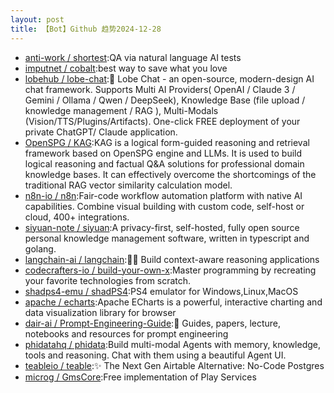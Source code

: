 ```yaml
---
layout: post
title: 【Bot】Github 趋势2024-12-28
---
```


* [anti-work / shortest](https://github.com/anti-work/shortest):QA via natural language AI tests
* [imputnet / cobalt](https://github.com/imputnet/cobalt):best way to save what you love
* [lobehub / lobe-chat](https://github.com/lobehub/lobe-chat):🤯 Lobe Chat - an open-source, modern-design AI chat framework. Supports Multi AI Providers( OpenAI / Claude 3 / Gemini / Ollama / Qwen / DeepSeek), Knowledge Base (file upload / knowledge management / RAG ), Multi-Modals (Vision/TTS/Plugins/Artifacts). One-click FREE deployment of your private ChatGPT/ Claude application.
* [OpenSPG / KAG](https://github.com/OpenSPG/KAG):KAG is a logical form-guided reasoning and retrieval framework based on OpenSPG engine and LLMs. It is used to build logical reasoning and factual Q&A solutions for professional domain knowledge bases. It can effectively overcome the shortcomings of the traditional RAG vector similarity calculation model.
* [n8n-io / n8n](https://github.com/n8n-io/n8n):Fair-code workflow automation platform with native AI capabilities. Combine visual building with custom code, self-host or cloud, 400+ integrations.
* [siyuan-note / siyuan](https://github.com/siyuan-note/siyuan):A privacy-first, self-hosted, fully open source personal knowledge management software, written in typescript and golang.
* [langchain-ai / langchain](https://github.com/langchain-ai/langchain):🦜🔗 Build context-aware reasoning applications
* [codecrafters-io / build-your-own-x](https://github.com/codecrafters-io/build-your-own-x):Master programming by recreating your favorite technologies from scratch.
* [shadps4-emu / shadPS4](https://github.com/shadps4-emu/shadPS4):PS4 emulator for Windows,Linux,MacOS
* [apache / echarts](https://github.com/apache/echarts):Apache ECharts is a powerful, interactive charting and data visualization library for browser
* [dair-ai / Prompt-Engineering-Guide](https://github.com/dair-ai/Prompt-Engineering-Guide):🐙 Guides, papers, lecture, notebooks and resources for prompt engineering
* [phidatahq / phidata](https://github.com/phidatahq/phidata):Build multi-modal Agents with memory, knowledge, tools and reasoning. Chat with them using a beautiful Agent UI.
* [teableio / teable](https://github.com/teableio/teable):✨ The Next Gen Airtable Alternative: No-Code Postgres
* [microg / GmsCore](https://github.com/microg/GmsCore):Free implementation of Play Services
